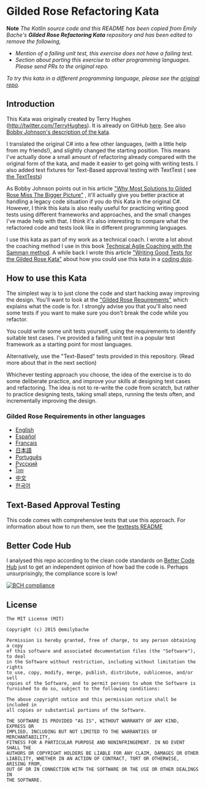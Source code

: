 # Gilded Rose Refactoring Kata

**Note** _The Kotlin source code and this README has been copied from Emily Bache's **Gilded Rose Refactoring Kata**
repository and has been edited to remove the following,_

- _Mention of a failing unit test, this exercise does not have a failing test._
- _Section about porting this exercise to other programming languages. Please send PRs to the original repo._

_To try this kata in a different programming language, please see
the [original repo](https://github.com/emilybache/GildedRose-Refactoring-Kata)._

## Introduction

This Kata was originally created by Terry Hughes (http://twitter.com/TerryHughes). It is already on
GitHub [here](https://github.com/NotMyself/GildedRose). See
also [Bobby Johnson's description of the kata](http://iamnotmyself.com/2011/02/13/refactor-this-the-gilded-rose-kata/).

I translated the original C# into a few other languages, (with a little help from my friends!), and slightly changed the
starting position. This means I've actually done a small amount of refactoring already compared with the original form
of the kata, and made it easier to get going with writing tests. I also added test fixtures for Text-Based approval
testing with TextTest (
see [the TextTests](https://github.com/emilybache/GildedRose-Refactoring-Kata/tree/master/texttests))

As Bobby Johnson points out in his
article ["Why Most Solutions to Gilded Rose Miss The Bigger Picture"](http://iamnotmyself.com/2012/12/07/why-most-solutions-to-gilded-rose-miss-the-bigger-picture)
, it'll actually give you better practice at handling a legacy code situation if you do this Kata in the original C#.
However, I think this kata is also really useful for practicing writing good tests using different frameworks and
approaches, and the small changes I've made help with that. I think it's also interesting to compare what the refactored
code and tests look like in different programming languages.

I use this kata as part of my work as a technical coach. I wrote a lot about the coaching method I use in this
book [Technical Agile Coaching with the Samman method](https://leanpub.com/techagilecoach). A while back I wrote this
article ["Writing Good Tests for the Gilded Rose Kata"](http://coding-is-like-cooking.info/2013/03/writing-good-tests-for-the-gilded-rose-kata/)
about how you could use this kata in a [coding dojo](https://leanpub.com/codingdojohandbook).

## How to use this Kata

The simplest way is to just clone the code and start hacking away improving the design. You'll want to look at
the ["Gilded Rose Requirements"](https://github.com/emilybache/GildedRose-Refactoring-Kata/tree/master/GildedRoseRequirements.txt)
which explains what the code is for. I strongly advise you that you'll also need some tests if you want to make sure you
don't break the code while you refactor.

You could write some unit tests yourself, using the requirements to identify suitable test cases. I've provided a
failing unit test in a popular test framework as a starting point for most languages.

Alternatively, use the "Text-Based" tests provided in this repository. (Read more about that in the next section)

Whichever testing approach you choose, the idea of the exercise is to do some deliberate practice, and improve your
skills at designing test cases and refactoring. The idea is not to re-write the code from scratch, but rather to
practice designing tests, taking small steps, running the tests often, and incrementally improving the design.

### Gilded Rose Requirements in other languages

- [English](https://github.com/emilybache/GildedRose-Refactoring-Kata/blob/main/GildedRoseRequirements.txt)
- [Español](https://github.com/emilybache/GildedRose-Refactoring-Kata/blob/main/GildedRoseRequirements_es.md)
- [Français](https://github.com/emilybache/GildedRose-Refactoring-Kata/blob/main/GildedRoseRequirements_fr.md)
- [日本語](https://github.com/emilybache/GildedRose-Refactoring-Kata/blob/main/GildedRoseRequirements_jp.md)
- [Português](https://github.com/emilybache/GildedRose-Refactoring-Kata/blob/main/GildedRoseRequirements_pt-BR.md)
- [Русский](https://github.com/emilybache/GildedRose-Refactoring-Kata/blob/main/GildedRoseRequirements_ru.txt)
- [ไทย](https://github.com/emilybache/GildedRose-Refactoring-Kata/blob/main/GildedRoseRequirements_th.md)
- [中文](https://github.com/emilybache/GildedRose-Refactoring-Kata/blob/main/GildedRoseRequirements_zh.txt)
- [한국어](https://github.com/emilybache/GildedRose-Refactoring-Kata/blob/main/GildedRoseRequirements_kr.md)

## Text-Based Approval Testing

This code comes with comprehensive tests that use this approach. For information about how to run them, see
the [texttests README](https://github.com/emilybache/GildedRose-Refactoring-Kata/tree/master/texttests)

## Better Code Hub

I analysed this repo according to the clean code standards on [Better Code Hub](https://bettercodehub.com) just to get
an independent opinion of how bad the code is. Perhaps unsurprisingly, the compliance score is low!

[![BCH compliance](https://bettercodehub.com/edge/badge/emilybache/GildedRose-Refactoring-Kata?branch=master)](https://bettercodehub.com/)

## License

```
The MIT License (MIT)

Copyright (c) 2015 @emilybache

Permission is hereby granted, free of charge, to any person obtaining a copy
of this software and associated documentation files (the "Software"), to deal
in the Software without restriction, including without limitation the rights
to use, copy, modify, merge, publish, distribute, sublicense, and/or sell
copies of the Software, and to permit persons to whom the Software is
furnished to do so, subject to the following conditions:

The above copyright notice and this permission notice shall be included in
all copies or substantial portions of the Software.

THE SOFTWARE IS PROVIDED "AS IS", WITHOUT WARRANTY OF ANY KIND, EXPRESS OR
IMPLIED, INCLUDING BUT NOT LIMITED TO THE WARRANTIES OF MERCHANTABILITY,
FITNESS FOR A PARTICULAR PURPOSE AND NONINFRINGEMENT. IN NO EVENT SHALL THE
AUTHORS OR COPYRIGHT HOLDERS BE LIABLE FOR ANY CLAIM, DAMAGES OR OTHER
LIABILITY, WHETHER IN AN ACTION OF CONTRACT, TORT OR OTHERWISE, ARISING FROM,
OUT OF OR IN CONNECTION WITH THE SOFTWARE OR THE USE OR OTHER DEALINGS IN
THE SOFTWARE.
```
